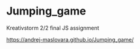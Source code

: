 # Jumping_game
Kreativstorm 2/2 final JS assignment

https://andrej-maslovara.github.io/Jumping_game/
